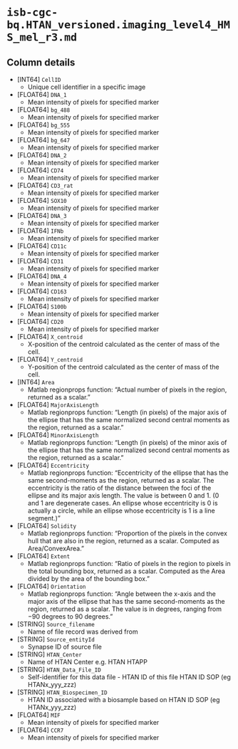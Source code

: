 # `isb-cgc-bq.HTAN_versioned.imaging_level4_HMS_mel_r3.md`

## Column details

* [INT64]    `CellID`
  - Unique cell identifier in a specific image
* [FLOAT64]    `DNA_1`
  - Mean intensity of pixels for specified marker
* [FLOAT64]    `bg_488`
  - Mean intensity of pixels for specified marker
* [FLOAT64]    `bg_555`
  - Mean intensity of pixels for specified marker
* [FLOAT64]    `bg_647`
  - Mean intensity of pixels for specified marker
* [FLOAT64]    `DNA_2`
  - Mean intensity of pixels for specified marker
* [FLOAT64]    `CD74`
  - Mean intensity of pixels for specified marker
* [FLOAT64]    `CD3_rat`
  - Mean intensity of pixels for specified marker
* [FLOAT64]    `SOX10`
  - Mean intensity of pixels for specified marker
* [FLOAT64]    `DNA_3`
  - Mean intensity of pixels for specified marker
* [FLOAT64]    `IFNb`
  - Mean intensity of pixels for specified marker
* [FLOAT64]    `CD11c`
  - Mean intensity of pixels for specified marker
* [FLOAT64]    `CD31`
  - Mean intensity of pixels for specified marker
* [FLOAT64]    `DNA_4`
  - Mean intensity of pixels for specified marker
* [FLOAT64]    `CD163`
  - Mean intensity of pixels for specified marker
* [FLOAT64]    `S100b`
  - Mean intensity of pixels for specified marker
* [FLOAT64]    `CD20`
  - Mean intensity of pixels for specified marker
* [FLOAT64]    `X_centroid`
  - X-position of the centroid calculated as the center of mass of the cell.
* [FLOAT64]    `Y_centroid`
  - Y-position of the centroid calculated as the center of mass of the cell.
* [INT64]    `Area`
  - Matlab regionprops function: “Actual number of pixels in the region, returned as a scalar.”
* [FLOAT64]    `MajorAxisLength`
  - Matlab regionprops function: “Length (in pixels) of the major axis of the ellipse that has the same normalized second central moments as the region, returned as a scalar.”
* [FLOAT64]    `MinorAxisLength`
  - Matlab regionprops function: “Length (in pixels) of the minor axis of the ellipse that has the same normalized second central moments as the region, returned as a scalar.”
* [FLOAT64]    `Eccentricity`
  - Matlab regionprops function: “Eccentricity of the ellipse that has the same second-moments as the region, returned as a scalar. The eccentricity is the ratio of the distance between the foci of the ellipse and its major axis length. The value is between 0 and 1. (0 and 1 are degenerate cases. An ellipse whose eccentricity is 0 is actually a circle, while an ellipse whose eccentricity is 1 is a line segment.)”
* [FLOAT64]    `Solidity`
  - Matlab regionprops function: “Proportion of the pixels in the convex hull that are also in the region, returned as a scalar. Computed as Area/ConvexArea.”
* [FLOAT64]    `Extent`
  - Matlab regionprops function: “Ratio of pixels in the region to pixels in the total bounding box, returned as a scalar. Computed as the Area divided by the area of the bounding box.”
* [FLOAT64]    `Orientation`
  - Matlab regionprops function: “Angle between the x-axis and the major axis of the ellipse that has the same second-moments as the region, returned as a scalar. The value is in degrees, ranging from −90 degrees to 90 degrees.”
* [STRING]    `Source_filename`
  - Name of file record was derived from
* [STRING]    `Source_entityId`
  - Synapse ID of source file
* [STRING]    `HTAN_Center`
  - Name of HTAN Center e.g. HTAN HTAPP
* [STRING]    `HTAN_Data_File_ID`
  - Self-identifier for this data file - HTAN ID of this file HTAN ID SOP (eg HTANx_yyy_zzz)
* [STRING]    `HTAN_Biospecimen_ID`
  - HTAN ID associated with a biosample based on HTAN ID SOP (eg HTANx_yyy_zzz)
* [FLOAT64]    `MIF`
  - Mean intensity of pixels for specified marker
* [FLOAT64]    `CCR7`
  - Mean intensity of pixels for specified marker

